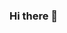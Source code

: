 ### Hi there 👋

<!--
**drocgoesongit/drocgoesongit** is a ✨ _special_ ✨ repository because its `README.md` (this file) appears on your GitHub profile.

Here are some ideas to get you started:

- I'm Nabeel Mirza. I am interested in Android and want to improve it for the better.
- 🌱 I’m currently learning kotlin for Android Development.
- 👯 I’m looking to collaborate on any project regarding android or java.
- 💬 Ask me about 
- 😄 Pronouns: Droc, Drogo
- ⚡ Fun fact: ...
-->
